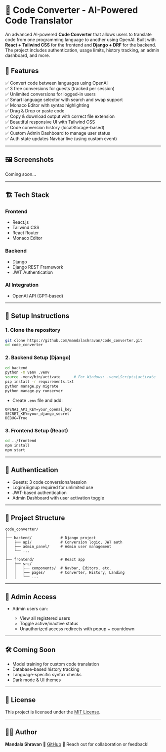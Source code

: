 

# 🧠 Code Converter - AI-Powered Code Translator

An advanced AI-powered **Code Converter** that allows users to translate code from one programming language to another using OpenAI. Built with **React + Tailwind CSS** for the frontend and **Django + DRF** for the backend. The project includes authentication, usage limits, history tracking, an admin dashboard, and more.

## 🚀 Features

✅ Convert code between languages using OpenAI  
✅ 3 free conversions for guests (tracked per session)  
✅ Unlimited conversions for logged-in users  
✅ Smart language selector with search and swap support  
✅ Monaco Editor with syntax highlighting  
✅ Drag & Drop or paste code  
✅ Copy & download output with correct file extension  
✅ Beautiful responsive UI with Tailwind CSS  
✅ Code conversion history (localStorage-based)  
✅ Custom Admin Dashboard to manage user status  
✅ Auth state updates Navbar live (using custom event)

---

## 🖼️ Screenshots

Coming soon...

---

## 🏗️ Tech Stack

### Frontend
- React.js
- Tailwind CSS
- React Router
- Monaco Editor

### Backend
- Django
- Django REST Framework
- JWT Authentication

### AI Integration
- OpenAI API (GPT-based)

---

## 🔧 Setup Instructions

### 1. Clone the repository


```bash
git clone https://github.com/mandalashravan/code_converter.git
cd code_converter
````

### 2. Backend Setup (Django)

```bash
cd backend
python -m venv .venv
source .venv/bin/activate      # For Windows: .venv\Scripts\activate
pip install -r requirements.txt
python manage.py migrate
python manage.py runserver
```

* Create `.env` file and add:

```
OPENAI_API_KEY=your_openai_key
SECRET_KEY=your_django_secret
DEBUG=True
```

### 3. Frontend Setup (React)

```bash
cd ../frontend
npm install
npm start
```

---

## 🔐 Authentication

* Guests: 3 code conversions/session
* Login/Signup required for unlimited use
* JWT-based authentication
* Admin Dashboard with user activation toggle

---

## 📂 Project Structure

```
code_converter/
│
├── backend/             # Django project
│   ├── api/             # Conversion logic, JWT auth
│   ├── admin_panel/     # Admin user management
│   └── ...
│
├── frontend/            # React app
│   ├── src/
│   │   ├── components/  # Navbar, Editors, etc.
│   │   ├── pages/       # Converter, History, Landing
│   │   └── ...
```

---

## 👤 Admin Access

* Admin users can:

  * View all registered users
  * Toggle active/inactive status
  * Unauthorized access redirects with popup + countdown

---

## 🛠️ Coming Soon

* Model training for custom code translation
* Database-based history tracking
* Language-specific syntax checks
* Dark mode & UI themes

---

## 📜 License

This project is licensed under the [MIT License](LICENSE).

---

## 🙋‍♂️ Author

**Mandala Shravan**
🔗 [GitHub](https://github.com/mandalashravan)
📧 Reach out for collaboration or feedback!



